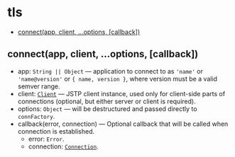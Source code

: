 # tls

* [connect(app, client, ...options, \[callback\])](#connectapp-client-options-callback)

## connect(app, client, ...options, \[callback\])

* app: `String || Object` — application to connect to as `'name'` or
  `'name@version'` or `{ name, version }`, where version must be
  a valid semver range.
* client: [`Client`](./client.md#object-client) — JSTP client instance, used
  only for client-side parts of connections (optional, but either server or
  client is required).
* options: `Object` — will be destructured and passed directly to `connFactory`.
* callback(error, connection) — Optional callback that will be called when
  connection is established.
  * error: `Error`.
  * connection: [`Connection`](./connection.md#class-connection).
